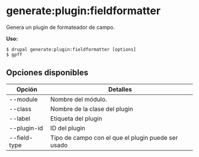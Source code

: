 # generate:plugin:fieldformatter
Genera un plugin de formateador de campo.

**Uso:**
```
$ drupal generate:plugin:fieldformatter [options]
$ gpff  
```

## Opciones disponibles
Opción | Detalles
-------|-------------
--module | Nombre del módulo.
--class | Nombre de la clase del plugin
--label | Etiqueta del plugin
--plugin-id | ID del plugin
--field-type | Tipo de campo con el que el plugin puede ser usado
